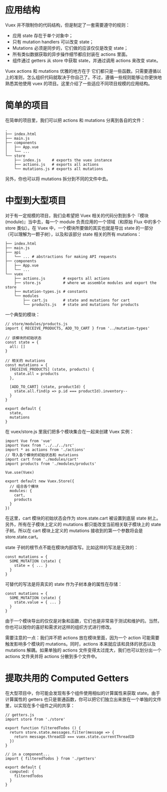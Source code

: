 # 应用结构

Vuex 并不限制你的代码结构，但是制定了一套需要遵守的规则：

* 应用 state 存在于单个对象中；
* 只有 mutation handlers 可以改变 state；
* Mutations 必须是同步的，它们做的应该仅仅是改变 state；
* 所有类似数据获取的异步操作细节都应封装在 actions 里面。
* 组件通过 getters 从 store 中获取 state，并通过调用 actions 来改变 state。

Vuex actions 和 mutations 优雅的地方在于 它们都只是一些函数。只需要遵循以上的准则，怎么组织代码就取决于你自己了。不过，遵循一些规则能够让你更快地熟悉其他使用 vuex 的项目。这里介绍了一些适应不同项目规模的应用结构。

# 简单的项目

在简单的项目里，我们可以把 actions 和 mutations 分离到各自的文件：

    .
    ├── index.html
    ├── main.js
    ├── components
    │   ├── App.vue
    │   └── ...
    └── store
        ├── index.js     # exports the vuex instance
        ├── actions.js   # exports all actions
        └── mutations.js # exports all mutations

另外，你也可以将 mutations 拆分到不同的文件中去。

# 中型到大型项目

对于有一定规模的项目，我们会希望把 Vuex 相关的代码分割到多个『模块 (module)』当中去，每一个 module 负责应用的一个领域（和原始 Flux 中的多个 store 类似）。在 Vuex 中，一个模块所要做的其实也就是导出 state 的一部分（可以理解为一颗子树），以及和该部分 state 相关的所有 mutations：

    ├── index.html
    ├── main.js
    ├── api
    │   └── ... # abstractions for making API requests
    ├── components
    │   ├── App.vue
    │   └── ...
    └── vuex
        ├── actions.js        # exports all actions
        ├── store.js          # where we assemble modules and export the store
        ├── mutation-types.js # constants
        └── modules
            ├── cart.js       # state and mutations for cart
            └── products.js   # state and mutations for products

一个典型的模块：

    // store/modules/products.js
    import { RECEIVE_PRODUCTS, ADD_TO_CART } from '../mutation-types'

    // 该模块的初始状态
    const state = {
      all: []
    }

    // 相关的 mutations
    const mutations = {
      [RECEIVE_PRODUCTS] (state, products) {
        state.all = products
      },

      [ADD_TO_CART] (state, productId) {
        state.all.find(p => p.id === productId).inventory--
      }
    }

    export default {
      state,
      mutations
    }

在 vuex/store.js 里我们把多个模块集合在一起来创建 Vuex 实例：

    import Vue from 'vue'
    import Vuex from '../../../src'
    import * as actions from './actions'
    // 导入各个模块的初始状态和 mutations
    import cart from './modules/cart'
    import products from './modules/products'

    Vue.use(Vuex)

    export default new Vuex.Store({
      // 组合各个模块
      modules: {
        cart,
        products
      }
    })

在这里，cart 模块的初始状态会作为 store.state.cart 被设置到底层 state 树上。另外，所有在子模块上定义的 mutations 都只能改变当前相关联子模块上的 state 子树。所以在 cart 模块上定义的 mutations 接收到的第一个参数将会是 store.state.cart。

state 子树的根节点不能在模块内部改写。比如这样的写法是无效的：

    const mutations = {
      SOME_MUTATION (state) {
        state = { ... }
      }
    }

可替代的写法是将真实的 state 作为子树本身的属性在存储：

    const mutations = {
      SOME_MUTATION (state) {
        state.value = { ... }
      }
    }

由于一个模块导出的仅仅是对象和函数，它们也是非常易于测试和维护的。当然，你也可以按你的喜好和需求对这样的组织方式进行修改。

需要注意的一点：我们并不把 actions 放在模块里面，因为一个 action 可能需要触发影响多个模块的 mutations。同时，actions 本来就应该和具体的状态以及 mutations 解耦。如果单独的 actions 文件变得太过庞大，我们也可以划分出一个 actions 文件夹并将 actions 分散到多个文件中。

# 提取共用的 Computed Getters

在大型项目中，你可能会发现有多个组件使用相似的计算属性来获取 state。由于计算属性的 getters 也只是普通函数，你可以把它们独立出来放在一个单独的文件里，以实现在多个组件之间的共享：

    // getters.js
    import store from './store'

    export function filteredTodos () {
      return store.state.messages.filter(message => {
        return message.threadID === vuex.state.currentThreadID
      })
    }
    
    // in a component...
    import { filteredTodos } from './getters'

    export default {
      computed: {
        filteredTodos
      }
    }

